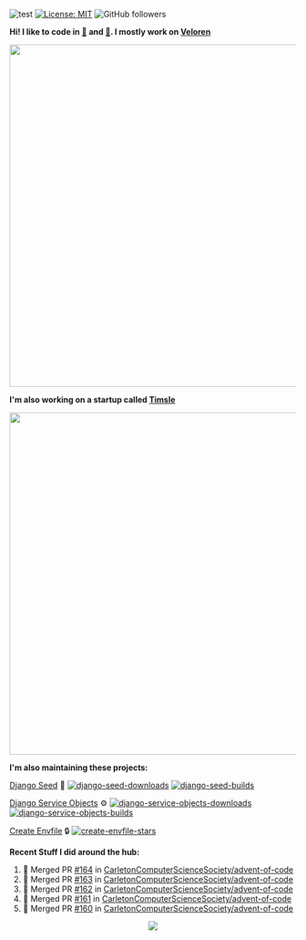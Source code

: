 ![test](https://hits.seeyoufarm.com/api/count/incr/badge.svg?url=https://github.com/AngelOnFira)
[![License: MIT](https://img.shields.io/badge/License-MIT-yellow.svg)](https://opensource.org/licenses/MIT)
![GitHub followers](https://img.shields.io/github/followers/angelonfira?style=social)

**Hi! I like to code in [:crab:](https://www.rust-lang.org/) and [:snake:](https://www.python.org/). I mostly work on [Veloren](https://veloren.net)**

<p align="center">
  <img width="600" src="https://media.discordapp.net/attachments/444005079410802699/730566298073038949/rsz_5f0656b6aa176.png">
</p>

**I'm also working on a startup called [Timsle](https://timsle.com)**

<p align="center">
  <img width="600" src="https://media.discordapp.net/attachments/444005079410802699/730566842674053130/rsz_5f0657242abb4.png">
</p>

**I'm also maintaining these projects:**

[Django Seed](https://github.com/Brobin/django-seed)
:seedling:
[![django-seed-downloads](https://pepy.tech/badge/django-seed)](https://pepy.tech/project/django-seed)
[![django-seed-builds](https://github.com/Brobin/django-seed/workflows/Test/badge.svg)](https://github.com/Brobin/django-seed)

[Django Service Objects](https://github.com/mixxorz/django-service-objects)
:gear:
[![django-service-objects-downloads](https://pepy.tech/badge/django-service-objects)](https://pepy.tech/project/django-service-objects)
[![django-service-objects-builds](https://github.com/mixxorz/django-service-objects/actions/workflows/test.yml/badge.svg)](https://github.com/mixxorz/django-service-objects/actions/workflows/test.yml)

[Create Envfile](https://github.com/SpicyPizza/create-envfile)
:lock:
[![create-envfile-stars](https://img.shields.io/github/stars/SpicyPizza/create-envfile?style=social)](https://github.com/SpicyPizza/create-envfile)

**Recent Stuff I did around the hub:**

<!--START_SECTION:activity-->
1. 🎉 Merged PR [#164](https://github.com/CarletonComputerScienceSociety/advent-of-code/pull/164) in [CarletonComputerScienceSociety/advent-of-code](https://github.com/CarletonComputerScienceSociety/advent-of-code)
2. 🎉 Merged PR [#163](https://github.com/CarletonComputerScienceSociety/advent-of-code/pull/163) in [CarletonComputerScienceSociety/advent-of-code](https://github.com/CarletonComputerScienceSociety/advent-of-code)
3. 🎉 Merged PR [#162](https://github.com/CarletonComputerScienceSociety/advent-of-code/pull/162) in [CarletonComputerScienceSociety/advent-of-code](https://github.com/CarletonComputerScienceSociety/advent-of-code)
4. 🎉 Merged PR [#161](https://github.com/CarletonComputerScienceSociety/advent-of-code/pull/161) in [CarletonComputerScienceSociety/advent-of-code](https://github.com/CarletonComputerScienceSociety/advent-of-code)
5. 🎉 Merged PR [#160](https://github.com/CarletonComputerScienceSociety/advent-of-code/pull/160) in [CarletonComputerScienceSociety/advent-of-code](https://github.com/CarletonComputerScienceSociety/advent-of-code)
<!--END_SECTION:activity-->

<p align="center">
  <img src="https://github-profile-trophy.vercel.app/?username=angelonfira&column=4&theme=nord&margin-w=15&margin-h=15">
</p>
